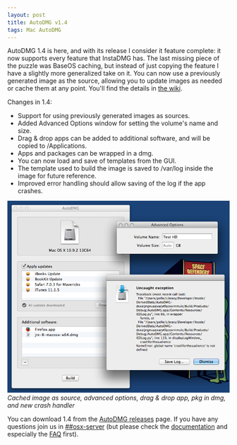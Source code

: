 ```yaml
---
layout: post
title: AutoDMG v1.4
tags: Mac AutoDMG
---
```


AutoDMG 1.4 is here, and with its release I consider it feature complete: it now supports every feature that InstaDMG has. The last missing piece of the puzzle was BaseOS caching, but instead of just copying the feature I have a slightly more generalized take on it. You can now use a previously generated image as the source, allowing you to update images as needed or cache them at any point. You'll find the details in [the wiki](https://github.com/MagerValp/AutoDMG/wiki/Updating-Images).

Changes in 1.4:

* Support for using previously generated images as sources.
* Added Advanced Options window for setting the volume's name and size.
* Drag & drop apps can be added to additional software, and will be copied to /Applications.
* Apps and packages can be wrapped in a dmg.
* You can now load and save of templates from the GUI.
* The template used to build the image is saved to /var/log inside the image for future reference.
* Improved error handling should allow saving of the log if the app crashes.

![AutoDMG 1.4](/images/AutoDMG-1.4.png)
*Cached image as source, advanced options, drag & drop app, pkg in dmg, and new crash handler*

You can download 1.4 from the [AutoDMG releases](https://github.com/MagerValp/AutoDMG/releases) page. If you have any questions join us in [##osx-server](http://webchat.freenode.net/?channels=##osx-server) (but please check the [documentation](https://github.com/MagerValp/AutoDMG/wiki) and especially the [FAQ](https://github.com/MagerValp/AutoDMG/wiki/FAQ) first).
